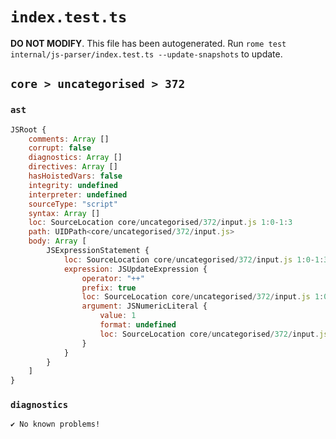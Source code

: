 # `index.test.ts`

**DO NOT MODIFY**. This file has been autogenerated. Run `rome test internal/js-parser/index.test.ts --update-snapshots` to update.

## `core > uncategorised > 372`

### `ast`

```javascript
JSRoot {
	comments: Array []
	corrupt: false
	diagnostics: Array []
	directives: Array []
	hasHoistedVars: false
	integrity: undefined
	interpreter: undefined
	sourceType: "script"
	syntax: Array []
	loc: SourceLocation core/uncategorised/372/input.js 1:0-1:3
	path: UIDPath<core/uncategorised/372/input.js>
	body: Array [
		JSExpressionStatement {
			loc: SourceLocation core/uncategorised/372/input.js 1:0-1:3
			expression: JSUpdateExpression {
				operator: "++"
				prefix: true
				loc: SourceLocation core/uncategorised/372/input.js 1:0-1:3
				argument: JSNumericLiteral {
					value: 1
					format: undefined
					loc: SourceLocation core/uncategorised/372/input.js 1:2-1:3
				}
			}
		}
	]
}
```

### `diagnostics`

```
✔ No known problems!

```
